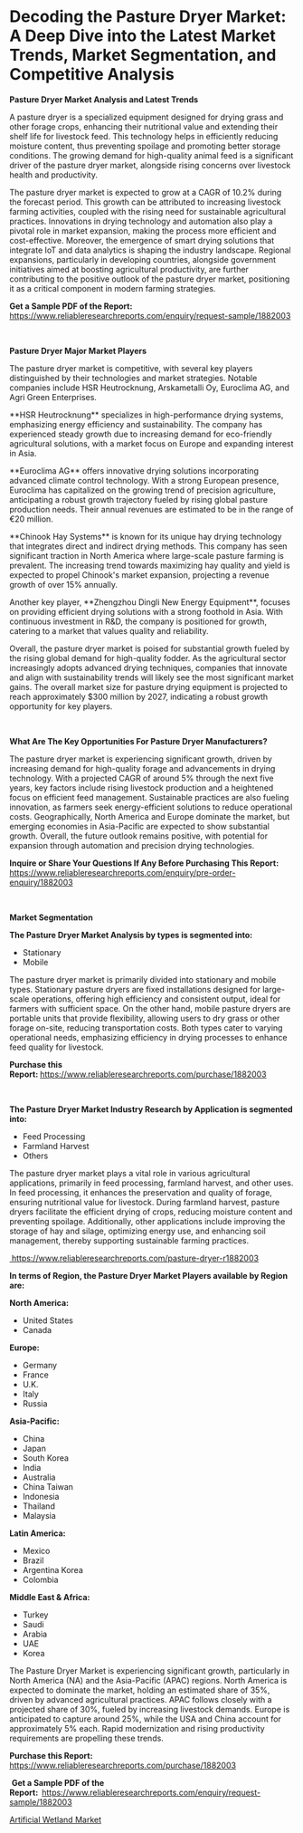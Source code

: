 <p><h1>Decoding the Pasture Dryer Market: A Deep Dive into the Latest Market Trends, Market Segmentation, and Competitive Analysis</h1></p><p><strong>Pasture Dryer Market Analysis and Latest Trends</strong></p>
<p><p>A pasture dryer is a specialized equipment designed for drying grass and other forage crops, enhancing their nutritional value and extending their shelf life for livestock feed. This technology helps in efficiently reducing moisture content, thus preventing spoilage and promoting better storage conditions. The growing demand for high-quality animal feed is a significant driver of the pasture dryer market, alongside rising concerns over livestock health and productivity.</p><p>The pasture dryer market is expected to grow at a CAGR of 10.2% during the forecast period. This growth can be attributed to increasing livestock farming activities, coupled with the rising need for sustainable agricultural practices. Innovations in drying technology and automation also play a pivotal role in market expansion, making the process more efficient and cost-effective. Moreover, the emergence of smart drying solutions that integrate IoT and data analytics is shaping the industry landscape. Regional expansions, particularly in developing countries, alongside government initiatives aimed at boosting agricultural productivity, are further contributing to the positive outlook of the pasture dryer market, positioning it as a critical component in modern farming strategies.</p></p>
<p><strong>Get a Sample PDF of the Report:&nbsp;</strong> <a href="https://www.reliableresearchreports.com/enquiry/request-sample/1882003?utm_campaign=2283&utm_medium=2&utm_source=Github&utm_content=ia&utm_term=30032025&utm_id=pasture-dryer">https://www.reliableresearchreports.com/enquiry/request-sample/1882003</a></p>
<p>&nbsp;</p>
<p><strong>Pasture Dryer Major Market Players</strong></p>
<p><p>The pasture dryer market is competitive, with several key players distinguished by their technologies and market strategies. Notable companies include HSR Heutrocknung, Arskametalli Oy, Euroclima AG, and Agri Green Enterprises.</p><p>**HSR Heutrocknung** specializes in high-performance drying systems, emphasizing energy efficiency and sustainability. The company has experienced steady growth due to increasing demand for eco-friendly agricultural solutions, with a market focus on Europe and expanding interest in Asia.</p><p>**Euroclima AG** offers innovative drying solutions incorporating advanced climate control technology. With a strong European presence, Euroclima has capitalized on the growing trend of precision agriculture, anticipating a robust growth trajectory fueled by rising global pasture production needs. Their annual revenues are estimated to be in the range of €20 million.</p><p>**Chinook Hay Systems** is known for its unique hay drying technology that integrates direct and indirect drying methods. This company has seen significant traction in North America where large-scale pasture farming is prevalent. The increasing trend towards maximizing hay quality and yield is expected to propel Chinook's market expansion, projecting a revenue growth of over 15% annually.</p><p>Another key player, **Zhengzhou Dingli New Energy Equipment**, focuses on providing efficient drying solutions with a strong foothold in Asia. With continuous investment in R&D, the company is positioned for growth, catering to a market that values quality and reliability.</p><p>Overall, the pasture dryer market is poised for substantial growth fueled by the rising global demand for high-quality fodder. As the agricultural sector increasingly adopts advanced drying techniques, companies that innovate and align with sustainability trends will likely see the most significant market gains. The overall market size for pasture drying equipment is projected to reach approximately $300 million by 2027, indicating a robust growth opportunity for key players.</p></p>
<p>&nbsp;</p>
<p><strong>What Are The Key Opportunities For Pasture Dryer Manufacturers?</strong></p>
<p><p>The pasture dryer market is experiencing significant growth, driven by increasing demand for high-quality forage and advancements in drying technology. With a projected CAGR of around 5% through the next five years, key factors include rising livestock production and a heightened focus on efficient feed management. Sustainable practices are also fueling innovation, as farmers seek energy-efficient solutions to reduce operational costs. Geographically, North America and Europe dominate the market, but emerging economies in Asia-Pacific are expected to show substantial growth. Overall, the future outlook remains positive, with potential for expansion through automation and precision drying technologies.</p></p>
<p><strong>Inquire or Share Your Questions If Any Before Purchasing This Report:</strong> <a href="https://www.reliableresearchreports.com/enquiry/pre-order-enquiry/1882003?utm_campaign=2283&utm_medium=2&utm_source=Github&utm_content=ia&utm_term=30032025&utm_id=pasture-dryer">https://www.reliableresearchreports.com/enquiry/pre-order-enquiry/1882003</a></p>
<p>&nbsp;</p>
<p><strong>Market Segmentation</strong></p>
<p><strong>The Pasture Dryer Market Analysis by types is segmented into:</strong></p>
<p><ul><li>Stationary</li><li>Mobile</li></ul></p>
<p><p>The pasture dryer market is primarily divided into stationary and mobile types. Stationary pasture dryers are fixed installations designed for large-scale operations, offering high efficiency and consistent output, ideal for farmers with sufficient space. On the other hand, mobile pasture dryers are portable units that provide flexibility, allowing users to dry grass or other forage on-site, reducing transportation costs. Both types cater to varying operational needs, emphasizing efficiency in drying processes to enhance feed quality for livestock.</p></p>
<p><strong>Purchase this Report:&nbsp;</strong><a href="https://www.reliableresearchreports.com/purchase/1882003?utm_campaign=2283&utm_medium=2&utm_source=Github&utm_content=ia&utm_term=30032025&utm_id=pasture-dryer">https://www.reliableresearchreports.com/purchase/1882003</a></p>
<p>&nbsp;</p>
<p><strong>The Pasture Dryer Market Industry Research by Application is segmented into:</strong></p>
<p><ul><li>Feed Processing</li><li>Farmland Harvest</li><li>Others</li></ul></p>
<p><p>The pasture dryer market plays a vital role in various agricultural applications, primarily in feed processing, farmland harvest, and other uses. In feed processing, it enhances the preservation and quality of forage, ensuring nutritional value for livestock. During farmland harvest, pasture dryers facilitate the efficient drying of crops, reducing moisture content and preventing spoilage. Additionally, other applications include improving the storage of hay and silage, optimizing energy use, and enhancing soil management, thereby supporting sustainable farming practices.</p></p>
<p><a href="https://www.reliableresearchreports.com/pasture-dryer-r1882003?utm_campaign=2283&utm_medium=2&utm_source=Github&utm_content=ia&utm_term=30032025&utm_id=pasture-dryer">&nbsp;https://www.reliableresearchreports.com/pasture-dryer-r1882003</a></p>
<p><strong>In terms of Region, the Pasture Dryer Market Players available by Region are:</strong></p>
<p>
    <p> <strong> North America: </strong>
        <ul>
            <li>United States</li>
            <li>Canada</li>
        </ul>
        </p> 
    <p> <strong> Europe: </strong>
        <ul>
            <li>Germany</li>
            <li>France</li>
            <li>U.K.</li>
            <li>Italy</li>
            <li>Russia</li>
        </ul>
        </p> 
    <p> <strong> Asia-Pacific: </strong>
        <ul>
            <li>China</li>
            <li>Japan</li>
            <li>South Korea</li>
            <li>India</li>
            <li>Australia</li>
            <li>China Taiwan</li>
            <li>Indonesia</li>
            <li>Thailand</li>
            <li>Malaysia</li>
        </ul>
        </p> 
    <p> <strong> Latin America: </strong>
        <ul>
            <li>Mexico</li>
            <li>Brazil</li>
            <li>Argentina Korea</li>
            <li>Colombia</li>
        </ul>
        </p> 
    <p> <strong> Middle East & Africa: </strong>
        <ul>
            <li>Turkey</li>
            <li>Saudi</li>
            <li>Arabia</li>
            <li>UAE</li>
            <li>Korea</li>
        </ul>
    </p>
    </p>
<p><p>The Pasture Dryer Market is experiencing significant growth, particularly in North America (NA) and the Asia-Pacific (APAC) regions. North America is expected to dominate the market, holding an estimated share of 35%, driven by advanced agricultural practices. APAC follows closely with a projected share of 30%, fueled by increasing livestock demands. Europe is anticipated to capture around 25%, while the USA and China account for approximately 5% each. Rapid modernization and rising productivity requirements are propelling these trends.</p></p>
<p><strong>Purchase this Report: </strong><a href="https://www.reliableresearchreports.com/purchase/1882003?utm_campaign=2283&utm_medium=2&utm_source=Github&utm_content=ia&utm_term=30032025&utm_id=pasture-dryer">https://www.reliableresearchreports.com/purchase/1882003</a></p>
<p>&nbsp;<strong>Get a Sample PDF of the Report:&nbsp;&nbsp;</strong><a href="https://www.reliableresearchreports.com/enquiry/request-sample/1882003?utm_campaign=2283&utm_medium=2&utm_source=Github&utm_content=ia&utm_term=30032025&utm_id=pasture-dryer">https://www.reliableresearchreports.com/enquiry/request-sample/1882003</a></p>
<p><strong></strong></p>
<p><p><a href="https://github.com/mcfred89/Market-Research-Report-List-1/blob/main/artificial-wetland-market.md?utm_campaign=2283&utm_medium=2&utm_source=Github&utm_content=ia&utm_term=30032025&utm_id=pasture-dryer">Artificial Wetland Market</a></p></p>